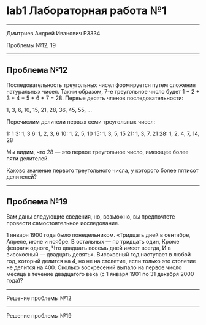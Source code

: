 # lab1 Лабораторная работа №1
-------------------------------------------------------------
Дмитриев Андрей Иванович P3334

Проблемы №12, 19

-------------------------------------------------------------
Проблема №12
------------
Последовательность треугольных чисел формируется путем сложения натуральных чисел. Таким образом, 7-е треугольное число будет 1 + 2 + 3 + 4 + 5 + 6 + 7 = 28. Первые десять членов последовательности:

1, 3, 6, 10, 15, 21, 28, 36, 45, 55, ...

Перечислим делители первых семи треугольных чисел:

1: 1
3: 1, 3
6: 1, 2, 3, 6
10: 1, 2, 5, 10
15: 1, 3, 5, 15
21: 1, 3, 7, 21
28: 1, 2, 4, 7, 14, 28

Мы видим, что 28 — это первое треугольное число, имеющее более пяти делителей.

Каково значение первого треугольного числа, у которого более пятисот делителей?

-------------------------------------------------------------
Проблема №19
------------
Вам даны следующие сведения, но, возможно, вы предпочтете провести самостоятельное исследование.

1 января 1900 года было понедельником.
«Тридцать дней в сентябре,
Апреле, июне и ноябре.
В остальных — по тридцать один,
Кроме февраля одного,
Что двадцать восемь дней имеет всегда,
И в високосный — двадцать девять».
Високосный год наступает в любой год, который делится на 4, но не на столетие, если только это столетие не делится на 400.
Сколько воскресений выпало на первое число месяца в течение двадцатого века (с 1 января 1901 по 31 декабря 2000 года)?

-------------------------------------------------------------
Решение проблемы №12

-------------------------------------------------------------
Решение проблемы №19
